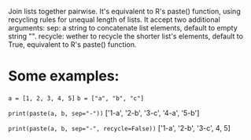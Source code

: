 Join lists together pairwise. It's equivalent to R's paste() function, using recycling rules for unequal length of lists.
It accept two additional arguments:
    sep: a string to concatenate list elements, default to empty string "".
    recycle: wether to recycle the shorter list's elements, default to True, equivalent to R's paste() function.

# Some examples:
`a = [1, 2, 3, 4, 5]`
`b = ["a", "b", "c"]`

`print(paste(a, b, sep="-"))`
['1-a', '2-b', '3-c', '4-a', '5-b']

`print(paste(a, b, sep="-", recycle=False))`
['1-a', '2-b', '3-c', 4, 5]